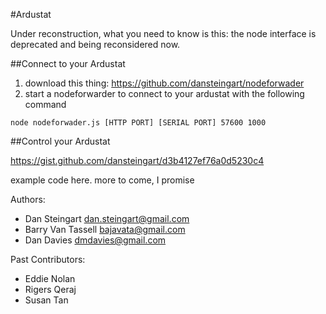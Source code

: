 #Ardustat

Under reconstruction, what you need to know is this: the node interface is deprecated and being reconsidered now.

##Connect to your Ardustat
1) download this thing: https://github.com/dansteingart/nodeforwader
2) start a nodeforwarder to connect to your ardustat with the following command

 ```node nodeforwader.js [HTTP PORT] [SERIAL PORT] 57600 1000```

##Control your Ardustat

https://gist.github.com/dansteingart/d3b4127ef76a0d5230c4


example code here.  more to come, I promise




Authors:
- Dan Steingart <dan.steingart@gmail.com>
- Barry Van Tassell <bajavata@gmail.com>
- Dan Davies <dmdavies@gmail.com>

Past Contributors:
- Eddie Nolan 
- Rigers Qeraj 
- Susan Tan 

